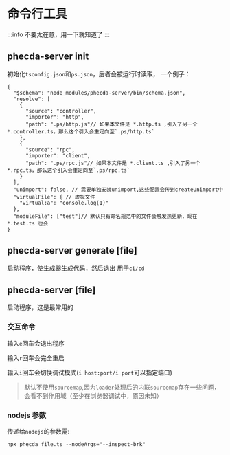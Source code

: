 # 命令行工具

:::info
不要太在意，用一下就知道了
:::

## phecda-server init
初始化`tsconfig.json`和`ps.json`，后者会被运行时读取，
一个例子：
```json5
{
  "$schema": "node_modules/phecda-server/bin/schema.json",
  "resolve": [
    {
      "source": "controller",
      "importer": "http",
      "path": ".ps/http.js"// 如果本文件是 *.http.ts ,引入了另一个*.controller.ts，那么这个引入会重定向至`.ps/http.ts`
    },
    {
      "source": "rpc",
      "importer": "client",
      "path": ".ps/rpc.js"// 如果本文件是 *.client.ts ,引入了另一个*.rpc.ts，那么这个引入会重定向至`.ps/rpc.ts`
    }
  ],
  "unimport": false, // 需要单独安装unimport,这些配置会传到createUnimport中
  "virtualFile": { // 虚拟文件
    "virtual:a": "console.log(1)"
  },
  "moduleFile": ["test"]// 默认只有命名规范中的文件会触发热更新，现在 *.test.ts 也会
}
```

## phecda-server generate [file]
启动程序，使生成器生成代码，然后退出
用于`ci/cd`



## phecda-server [file]
启动程序，这是最常用的





### 交互命令
输入`e`回车会退出程序

输入`r`回车会完全重启

输入`i`回车会切换调试模式(`i host:port/i port`可以指定端口)

> 默认不使用`sourcemap`,因为`loader`处理后的内联`sourcemap`存在一些问题，会看不到作用域（至少在浏览器调试中，原因未知）

### nodejs 参数
传递给`nodejs`的参数需:
```shell
npx phecda file.ts --nodeArgs="--inspect-brk"
```